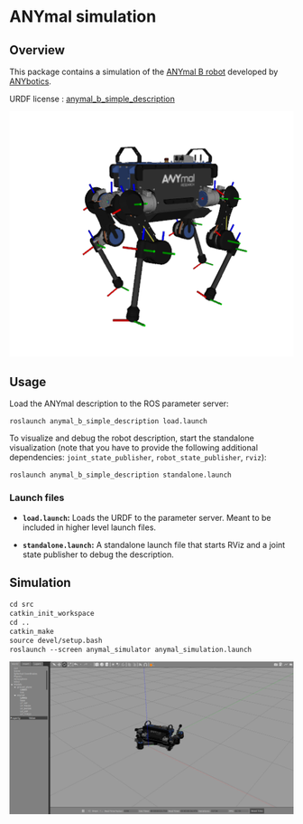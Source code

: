 # ANYmal simulation
## Overview

This package contains a simulation of the [ANYmal B robot](https://www.anybotics.com/anymal) developed by [ANYbotics](https://www.anybotics.com).

URDF license : [anymal_b_simple_description](https://github.com/ANYbotics/anymal_b_simple_description)

![ANYmal B Robot Description](doc/anymal_robot_rviz.png)
## Usage

Load the ANYmal description to the ROS parameter server:

    roslaunch anymal_b_simple_description load.launch

To visualize and debug the robot description, start the standalone visualization (note that you have to provide the following additional dependencies: `joint_state_publisher`, `robot_state_publisher`, `rviz`):

    roslaunch anymal_b_simple_description standalone.launch

### Launch files

* **`load.launch`:** Loads the URDF to the parameter server. Meant to be included in higher level launch files.

* **`standalone.launch`:** A standalone launch file that starts RViz and a joint state publisher to debug the description.

## Simulation
```
cd src
catkin_init_workspace
cd ..
catkin_make
source devel/setup.bash
roslaunch --screen anymal_simulator anymal_simulation.launch
```
![ANYmal Robot Simulation](doc/anymal_robot_gazebo.png)
